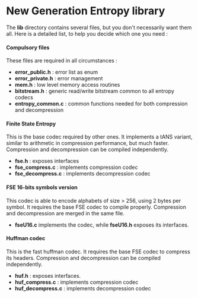 New Generation Entropy library
==============================

The __lib__ directory contains several files, but you don't necessarily want them all.
Here is a detailed list, to help you decide which one you need :



#### Compulsory files

These files are required in all circumstances :
- __error_public.h__ : error list as enum
- __error_private.h__ : error management
- __mem.h__ : low level memory access routines
- __bitstream.h__ : generic read/write bitstream common to all entropy codecs
- __entropy_common.c__ : common functions needed for both compression and decompression


#### Finite State Entropy

This is the base codec required by other ones.
It implements a tANS variant, similar to arithmetic in compression performance, but much faster. Compression and decompression can be compiled independently.
- __fse.h__ : exposes interfaces
- __fse_compress.c__ : implements compression codec
- __fse_decompress.c__ : implements decompression codec


#### FSE 16-bits symbols version

This codec is able to encode alphabets of size > 256, using 2 bytes per symbol. It requires the base FSE codec to compile properly. Compression and decompression are merged in the same file.
- __fseU16.c__ implements the codec, while __fseU16.h__ exposes its interfaces.


#### Huffman codec

This is the fast huffman codec. It requires the base FSE codec to compress its headers. Compression and decompression can be compiled independently.
- __huf.h__ : exposes interfaces.
- __huf_compress.c__ : implements compression codec
- __huf_decompress.c__ : implements decompression codec
